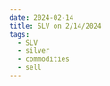 ```yaml
---
date: 2024-02-14
title: SLV on 2/14/2024
tags: 
  - SLV
  - silver
  - commodities
  - sell
---
```

<div class="post">
<snapshot-grid 
    :reports="['2024/02/13/CTA/silver', '2024/02/14/CTA/silver', '2024/02/14/MTP/SLV']"
    chart="2024/02/14/Chart/SLV"
/>
<p>

</p>
<p>

</p>
</div>